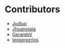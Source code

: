 # Contributors

-  [Judlup](https://www.linkedin.com/in/judlup/)
-  [Jhoanplata](https://www.linkedin.com/in/jhosepro/)
-  [GerardoV](https://www.linkedin.com/in/Gerardvape/)
-  [leoperezrios](https://www.linkedin.com/in/leonel-perez/)